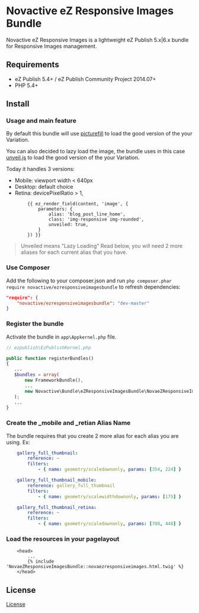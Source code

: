 # Novactive eZ Responsive Images Bundle

Novactive eZ Responsive Images is a lightweight eZ Publish 5.x|6.x bundle for Responsive Images management.


## Requirements

* eZ Publish 5.4+ / eZ Publish Community Project 2014.07+
* PHP 5.4+


##  Install

### Usage and main feature

By default this bundle will use [picturefill](https://github.com/scottjehl/picturefill) to load the good version of the your Variation.

You can also decided to lazy load the image, the bundle uses in this case [unveil.js](https://github.com/luis-almeida/unveil) to load the good version of the your Variation.

Today it handles 3 versions:

* Mobile: viewport width < 640px
* Desktop: default choice
* Retina: devicePixelRatio > 1,

```twig
        {{ ez_render_field(content, 'image', {
            parameters: {
                alias: 'blog_post_line_home',
                class: 'img-responsive img-rounded',
                unveiled: true,
            }
        }) }}
```

> Unveiled means "Lazy Loading"
> Read below, you will need 2 more aliases for each current alias that you have.

### Use Composer

Add the following to your composer.json and run `php composer.phar require novactive/ezresponsiveimagesbundle` to refresh dependencies:

```json
"require": {
    "novactive/ezresponsiveimagesbundle": "dev-master"
}
```


### Register the bundle

Activate the bundle in `app\Appkernel.php` file.

```php
// ezpublish\EzPublishKernel.php

public function registerBundles()
{
   ...
   $bundles = array(
       new FrameworkBundle(),
       ...
       new Novactive\Bundle\eZResponsiveImagesBundle\NovaeZResponsiveImagesBundle(),
   );
   ...
}
```

### Create the _mobile and _retian Alias Name

The bundle requires that you create 2 more alias for each alias you are using. Ex:

```yaml
    gallery_full_thumbnail:
        reference: ~
        filters:
            - { name: geometry/scaledownonly, params: [354, 224] }

    gallery_full_thumbnail_mobile:
        reference: gallery_full_thumbnail
        filters:
            - { name: geometry/scalewidthdownonly, params: [175] }

    gallery_full_thumbnail_retina:
        reference: ~
        filters:
            - { name: geometry/scaledownonly, params: [708, 448] }
```


### Load the resources in your pagelayout

```twig
    <head>
        ...
        {% include 'NovaeZResponsiveImagesBundle::novaezresponsiveimages.html.twig' %}
    </head>
```

License
-------

[License](LICENSE)
